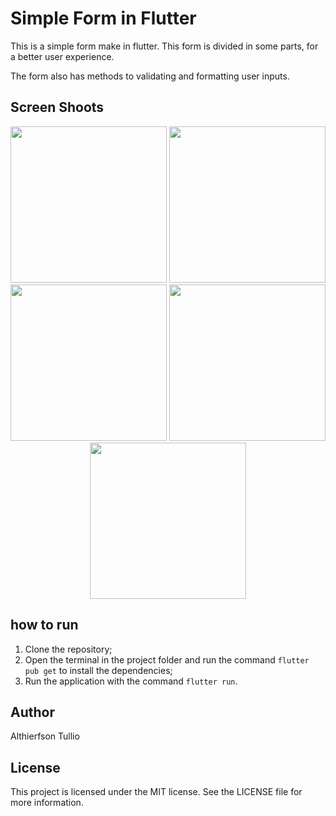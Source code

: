 # Simple Form in Flutter

This is a simple form make in flutter. This form is divided in some parts, for a better user experience.

The form also has methods to validating and formatting user inputs.

## Screen Shoots

<div align="center">
  <img src="https://github.com/Althierfson/simple-form-in-flutter/assets/42945474/816f9ad1-64ae-47d4-b9fe-b7e08fbfd2af.jpg", width="250px"/>
  <img src="https://github.com/Althierfson/simple-form-in-flutter/assets/42945474/90fbb04a-9fd6-4e81-8cd7-b9823c4b0b75.jpg", width="250px"/>
  <img src="https://github.com/Althierfson/simple-form-in-flutter/assets/42945474/f7ed325d-b3b8-400c-804d-17d2746a0baa.jpg", width="250px"/>
  <img src="https://github.com/Althierfson/simple-form-in-flutter/assets/42945474/8bf72e1b-3f0f-4acb-93ab-6e89b1fbe82a.jpg", width="250px"/>
  <img src="https://github.com/Althierfson/simple-form-in-flutter/assets/42945474/22d5cf26-3234-4e30-8c1b-33ca80ea9f52.jpg", width="250px"/>
</div>

## how to run
1. Clone the repository;
3. Open the terminal in the project folder and run the command ```flutter pub get``` to install the dependencies;
4. Run the application with the command ```flutter run```.

## Author
Althierfson Tullio

## License
This project is licensed under the MIT license. See the LICENSE file for more information.

